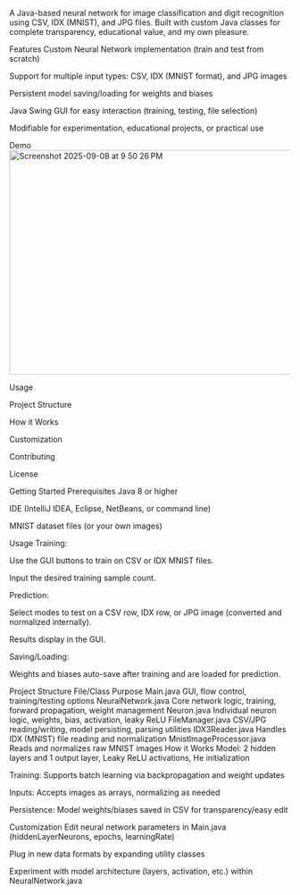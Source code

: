 A Java-based neural network for image classification and digit recognition using CSV, IDX (MNIST), and JPG files. Built with custom Java classes for complete transparency, educational value, and my own pleasure.

Features
Custom Neural Network implementation (train and test from scratch)

Support for multiple input types: CSV, IDX (MNIST format), and JPG images

Persistent model saving/loading for weights and biases

Java Swing GUI for easy interaction (training, testing, file selection)

Modifiable for experimentation, educational projects, or practical use

Demo
<img width="806" height="402" alt="Screenshot 2025-09-08 at 9 50 26 PM" src="https://github.com/user-attachments/assets/f189c666-c7fa-4474-bc33-0051efe39dee" />


Usage

Project Structure

How it Works

Customization

Contributing

License

Getting Started
Prerequisites
Java 8 or higher

IDE (IntelliJ IDEA, Eclipse, NetBeans, or command line)

MNIST dataset files (or your own images)

Usage
Training:

Use the GUI buttons to train on CSV or IDX MNIST files.

Input the desired training sample count.

Prediction:

Select modes to test on a CSV row, IDX row, or JPG image (converted and normalized internally).

Results display in the GUI.

Saving/Loading:

Weights and biases auto-save after training and are loaded for prediction.

Project Structure
File/Class	Purpose
Main.java	GUI, flow control, training/testing options
NeuralNetwork.java	Core network logic, training, forward propagation, weight management
Neuron.java	Individual neuron logic, weights, bias, activation, leaky ReLU
FileManager.java	CSV/JPG reading/writing, model persisting, parsing utilities
IDX3Reader.java	Handles IDX (MNIST) file reading and normalization
MnistImageProcessor.java	Reads and normalizes raw MNIST images
How it Works
Model: 2 hidden layers and 1 output layer, Leaky ReLU activations, He initialization

Training: Supports batch learning via backpropagation and weight updates

Inputs: Accepts images as arrays, normalizing as needed

Persistence: Model weights/biases saved in CSV for transparency/easy edit

Customization
Edit neural network parameters in Main.java (hiddenLayerNeurons, epochs, learningRate)

Plug in new data formats by expanding utility classes

Experiment with model architecture (layers, activation, etc.) within NeuralNetwork.java
